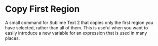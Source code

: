 Copy First Region
=========================

A small command for Sublime Text 2 that copies only the first region you have selected, rather than all of them.  This is useful when you want to easily introduce a new variable for an expression that is used in many places.
